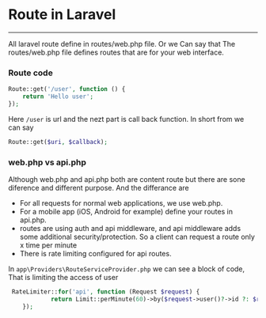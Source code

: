# Route in Laravel
---

All laravel route define in routes/web.php file. Or we Can say that  The routes/web.php file defines routes that are for your web interface. 

### Route code
```php
Route::get('/user', function () {
    return 'Hello user';
});
```
Here `/user` is url and the nezt part is call back function. In short from we can say 
```php
Route::get($uri, $callback);
```

### web.php vs api.php
Although web.php and api.php both are content route but there are sone diference and different purpose. And the differance are
- For all requests for normal web applications, we use web.php.
- For a mobile app (iOS, Android for example) define your routes in api.php.
- routes are using auth and api middleware, and api middleware adds some additional security/protection. So a client can request a route only x time per minute
- There is rate limiting configured for api routes.

In `app\Providers\RouteServiceProvider.php` we can see a block of code, That is limiting the access of user

``` php
 RateLimiter::for('api', function (Request $request) {
            return Limit::perMinute(60)->by($request->user()?->id ?: $request->ip());
    });
```






